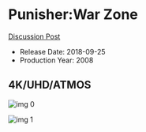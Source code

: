 # Punisher:War Zone

[Discussion Post](https://www.avsforum.com/threads/bass-eq-for-filtered-movies.2995212/post-56880116)

* Release Date: 2018-09-25
* Production Year: 2008

## 4K/UHD/ATMOS

![img 0](https://i.imgur.com/Vjv9wzZ.jpg)

![img 1](https://i.imgur.com/SdyOVhW.jpg)

